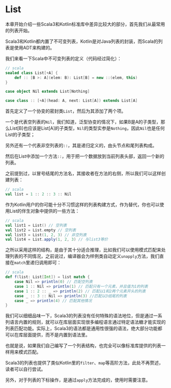 # List

本章开始介绍一些Scala3和Kotlin标准库中差异比较大的部分，首先我们从最常用的列表开始。

Scala3和Kotlin都内置了不可变列表，Kotlin是对Java列表的封装，而Scala的列表是使用ADT来构建的。

我们来看一下Scala中不可变列表的定义（代码经过简化）：

```scala
// scala
sealed class List[+A] {
    def :: [B >: A](elem: B): List[B] = new ::(elem, this)
}

case object Nil extends List[Nothing]

case class :: [+A](head: A, next: List[A]) extends List[A]    
```

首先定义了一个协变的密封类`List`，然后为其添加了两个项。

一个是代表空列表的`Nil`，我们知道，泛型协变的情况下，如果B是A的子类型，那么List[B]也应该是List[A]的子类型，`Nil`的类型实参是`Nothing`，因此`Nil`也是任何List的子类型；

另外还有一个代表非空列表的`::`，其是递归定义的，由头节点和尾列表构成。

然后在List中添加一个方法`::`，用于把一个数据放到当前列表头部，返回一个新的列表。

之前提到过，以冒号结尾的方法名，其接收者在方法的右侧，所以我们可以这样创建列表：

```scala
// scala
val list = 1 :: 2 :: 3 :: Nil
```

作为Kotlin用户的你可能十分不习惯这样的列表构建方式，作为替代，你也可以使用List的伴生对象中提供的一些方法：

```scala
// scala
val list1 = List() // 空列表
val list2 = List.empty // 空列表
val list3 = List(1, 2, 3) // 非空列表
val list4 = List.apply(1, 2, 3) // 与list3等价
```

之所以采用这样的结构，是由于其十分适合推理，比如我们可以使用模式匹配来处理列表的不同情况，之前说过，编译器会为样例类自动定义`unapply`方法，我们直接在`match`里递归调用即可：

```scala
// scala
def f(list: List[Int]) = list match {
    case Nil => println(0) // 匹配空列表
    case 1 :: Nil => println(1) // 匹配只有一个元素，并且值为1的列表
    case 1 :: 2 :: _ => println(2) // 匹配以1和2两个元素开头的列表
    case _ :: 3 :: Nil => println(3) //匹配以3结尾的列表
    case _ => println(4) // 匹配其他情况
}
```

我们可以细细品味一下，Scala3的列表没有任何特殊的语法地位，但是通过一系列语言内置的规则，就可以在库层面实现很多编程语言通过特定语法糖才能实现的列表匹配功能。实际上，Scala3的语法都是通用性很强的语法，绝大部分功能都可以在库层面提供，而不是内置到语法里。

也就是说，如果我们自己编写了一个列表结构，也完全可以像标准库提供的列表一样用来模式匹配。

Scala3的列表也提供了类似Kotlin里的`filter`、`map`等高阶方法，此处不再赘述，读者可以自行尝试。

另外，对于列表的下标操作，是通过`apply`方法完成的，使用时需要注意。